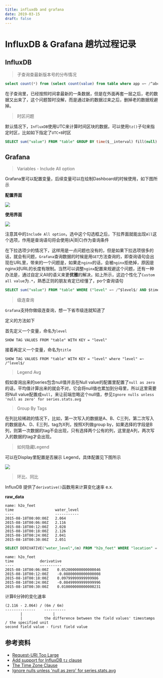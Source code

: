 ```yaml
---
title: influxdb and grafana
date: 2019-03-15
draft: false
---
```


# InfluxDB & Grafana 趟坑过程记录


## InfluxDB

> 子查询查最新版本号的分布情况

```sql
select count(*) from (select count(value) from table where app =~ /^abc/ group by "app", "version" order by time desc limit 1) group by "app", "version" order by time desc
```

在子查询里，已经按照时间拿最新的一条数据，但是在外面再套一层之后，老的数据又出来了，这个问题暂时没解，而是通过新的数据过来之后，删掉老的数据规避掉。


> 时区问题

默认情况下，`InfluxDB`使用UTC来计算时间区块的数据，可以使用`tz()`子句来指定时区，比如如下指定了`UTC+8`时区

```sql
SELECT sum("value") FROM "table" GROUP BY time($__interval) fill(null) tz('Asia/Shanghai')
```



## Grafana

> Variables - Include All option

Grafana里可以配置变量，后续变量可以在绘制Dashboard的时候使用，如下图所示

__配置界面__

![](https://i.loli.net/2019/03/15/5c8bac8c90593.jpg)

__使用界面__

![](https://i.loli.net/2019/03/15/5c8bac8fbc0f4.jpg)


注意其中的`Include All option`，选中这个勾选框之后，下拉界面就能出现`All`这个选项，作用是查询语句将会使用(A|B|C)作为查询条件

在下拉选项少的情况下，这样用是一点问题也没有的，但是如果下拉选项很多的话，就会有问题，`Grafana`查询数据的时候是用`GET`方法查询的，即查询语句会出现在URL里，带来的一个问题是，如果走`nginx`的话，会被`nginx`拒绝掉，原因是nginx对URL的长度有限制。当然可以调整`nginx`配置来规避这个问题，还有一种办法是，通过自定义All的语义来更**优雅**的解决，如上所示，这边个性化了`Custom all value`为`.*`，熟悉正则的朋友肯定已经懂了，po个查询语句

```sql
SELECT sum("value") FROM "table" WHERE ("level" =~ /^$level$/ AND $timeFilter GROUP BY time($__interval) fill(null)
```

> 级连查询

`Grafana`支持你做级连查询，想一下省市级连就知道了

定义的方法如下

首先定义一个变量，命名为`level`

```
SHOW TAG VALUES FROM "table" WITH KEY = "level"
```

接着再定义一个变量，命名为`title`

```
SHOW TAG VALUES FROM "table" WITH KEY = "level" where "level" =~ /^level$/
```

> Legend Avg

假如查询出来的series包含null值并且在Null value的配置里配置了`null as zero`的话，平均值计算出来的就会不对，它会将null值也累加到分母里，所以这里需要将Null value配置成`null`，来让前端忽略这个null值，参见`Ignore nulls unless 'null as zero' for series.stats.avg`

> Group By Tags

在列比较稀疏的情况下，比如，第一次写入的数据是A、B、C三列，第二次写入的数据是A、D、E三列，tag为X列，按照X列做group by，如果选择的字段是B列，则第一次数据的tag不会出现，只有选择两个公有的列，这里是A列，两次写入的数据的tag才会出现。

> 如何隐藏Legend

可以在Display里配置是否展示 Legend，具体配置见下图所示

![](https://i.loli.net/2019/05/30/5cef451c1f0e642733.jpg)

> 环比、同比

InfluxDB 提供了`derivative()`函数用来计算变化速率
e.x.

__raw_data__
```
name: h2o_feet
time                   water_level
----                   -----------
2015-08-18T00:00:00Z   2.064
2015-08-18T00:06:00Z   2.116
2015-08-18T00:12:00Z   2.028
2015-08-18T00:18:00Z   2.126
2015-08-18T00:24:00Z   2.041
2015-08-18T00:30:00Z   2.051
```

```sql
SELECT DERIVATIVE("water_level",6m) FROM "h2o_feet" WHERE "location" = 'santa_monica' AND time >= '2015-08-18T00:00:00Z' AND time <= '2015-08-18T00:30:00Z'
```

```
name: h2o_feet
time			derivative
----			----------
2015-08-18T00:06:00Z	0.052000000000000046
2015-08-18T00:12:00Z	-0.08800000000000008
2015-08-18T00:18:00Z	0.09799999999999986
2015-08-18T00:24:00Z	-0.08499999999999996
2015-08-18T00:30:00Z	0.010000000000000231
```

计算6分钟的变化速率
```
(2.116 - 2.064) / (6m / 6m)
--------------    ----------
       |              |
       |          the difference between the field values' timestamps / the specified unit
second field value - first field value
```

## 参考资料

- [Request-URI Too Large](https://github.com/grafana/grafana/issues/8109)
- [Add support for InfluxDB `tz` clause](https://github.com/grafana/grafana/issues/10322)
- [The Time Zone Clause](https://docs.influxdata.com/influxdb/v1.4/query_language/data_exploration/#the-time-zone-clause)
- [Ignore nulls unless 'null as zero' for series.stats.avg](https://github.com/grafana/grafana/pull/3252)
